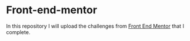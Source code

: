 # Front-end-mentor

In this repository I will upload the challenges from [Front End Mentor](https://frontendmentor.io) that I complete. 